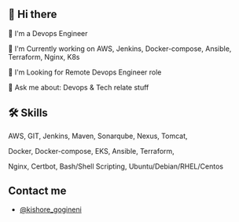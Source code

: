 ## 👋 Hi there
🚀  I'm a Devops Engineer

🌱 I'm Currently working on AWS, Jenkins, Docker-compose, Ansible, Terraform, Nginx, K8s

🔭 I'm Looking for Remote Devops Engineer role

💬 Ask me about:  Devops & Tech relate stuff

## 🛠 Skills
AWS, GIT, Jenkins, Maven, Sonarqube, Nexus, Tomcat, 

Docker, Docker-compose, EKS, Ansible, Terraform, 

Nginx, Certbot, Bash/Shell Scripting, Ubuntu/Debian/RHEL/Centos


## Contact me 

- [@kishore_gogineni](https://mail.google.com/mail/u/0/?view=cm&fs=1&tf=1&to=kishoregogineni10%40gmail.com&cc=&bcc=&su=&body=)
